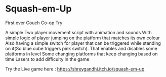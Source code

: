 # Squash-em-Up
First ever Couch Co-op Try

A simple Two player movement script with animation and sounds 
With simple logic of player jumping on the platform that matches its own colour
Also having a simple switch for player that can be triggered while standing on it(So blue cube triggers pink switch). That enables and disables some platforms in level
Some changing platforms that keep changing based on time
Lasers to add difficulty in the game

Try the Live game here : https://shreygandhi.itch.io/squash-em-up
